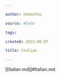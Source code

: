 ```yaml
---

author: ohmanfoo

source: #todo

tags: 

created: 2022-08-07

title: Italian

---
```

[[Italian.md]]#Italian.md